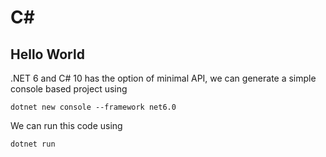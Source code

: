 # C#

## Hello World

.NET 6 and C# 10 has the option of minimal API, we can generate a simple console based project using

```
dotnet new console --framework net6.0
```

We can run this code using 

```
dotnet run
```
